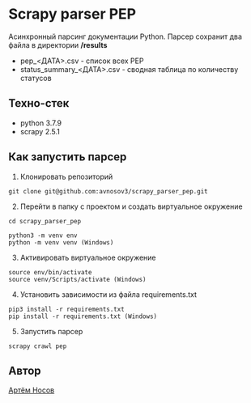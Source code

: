 # Scrapy parser PEP

Асинхронный парсинг документации Python.
Парсер сохранит два файла в директории **/results**    
* pep_<ДАТА>.csv - список всех PEP
* status_summary_<ДАТА>.csv - сводная таблица по количеству статусов

## Техно-стек
* python 3.7.9
* scrapy 2.5.1

## Как запустить парсер
1. Клонировать репозиторий
```
git clone git@github.com:avnosov3/scrapy_parser_pep.git
```
2. Перейти в папку с проектом и создать виртуальное окружение

```
cd scrapy_parser_pep
```
```
python3 -m venv env
python -m venv venv (Windows)
```
3. Активировать виртуальное окружение
```
source env/bin/activate
source venv/Scripts/activate (Windows)
```
4. Установить зависимости из файла requirements.txt
```
pip3 install -r requirements.txt
pip install -r requirements.txt (Windows)
```
5. Запустить парсер
```
scrapy crawl pep
```

## Автор
[Артём Носов](https://github.com/avnosov3)
